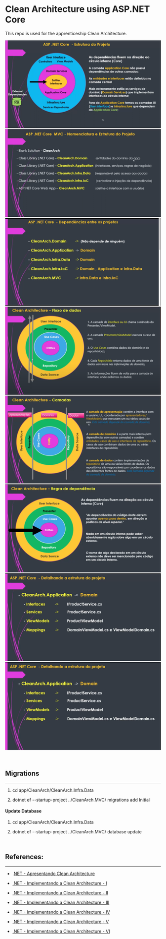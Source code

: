 # Clean Architecture using ASP.NET Core

This repo is used for the apprenticeship Clean Architecture.

<!-- <details>
<summary>Details of Application</summary>
  <img src="./docs/structure.png" name="image-name">
  <img src="./docs/structure-1.png" name="image-name">
  <img src="./docs/structure-2.png" name="image-name">
  <img src="./docs/structure-3.png" name="image-name">
  <img src="./docs/structure-4.png" name="image-name">
  <img src="./docs/structure-5.png" name="image-name">
  <img src="./docs/structure-6.png" name="image-name">
  <img src="./docs/structure-7.png" name="image-name">
</details> -->

![Structure](./docs/images/structure.png)
![Structure](./docs/images/structure-1.png)
![Structure](./docs/images/structure-2.png)
![Structure](./docs/images/structure-3.png)
![Structure](./docs/images/structure-4.png)
![Structure](./docs/images/structure-5.png)
![Structure](./docs/images/structure-6.png)
![Structure](./docs/images/structure-7.png)

&nbsp;

## **Migrations**

---

1. cd app/CleanArch/CleanArch.Infra.Data

2. dotnet ef --startup-project ../CleanArch.MVC/ migrations add Initial

#### **Update Database**

1. cd app/CleanArch/CleanArch.Infra.Data

2. dotnet ef --startup-project ../CleanArch.MVC/ database update

&nbsp;

## **References:**

---

- .[NET - Apresentando Clean Architecture](https://youtube.com/watch?v=ZWfrI5Bu6so&si=EnSIkaIECMiOmarE)

- [.NET - Implementando a Clean Architecture - I](https://youtube.com/watch?v=PjBJznRvJqc&si=EnSIkaIECMiOmarE)

- [.NET - Implementando a Clean Architecture - II](https://youtube.com/watch?v=Ase1mJADt00&si=EnSIkaIECMiOmarE)

- [.NET - Implementando a Clean Architecture - III](https://youtube.com/watch?v=y5Fhq8qxboo&si=EnSIkaIECMiOmarE)

- [.NET - Implementando a Clean Architecture - IV](https://youtu.be/ZnJvhD_LNsQ)

- [.NET - Implementando a Clean Architecture - V](https://youtube.com/watch?v=IGnE16_j8Ro&si=EnSIkaIECMiOmarE)

- [.NET - Implementando a Clean Architecture - VI](https://youtube.com/watch?v=jJmeVWCDIDk&si=EnSIkaIECMiOmarE)
